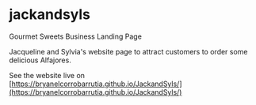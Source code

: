# jackandsyls
Gourmet Sweets Business Landing Page

Jacqueline and Sylvia's website page to attract customers to order some delicious 
Alfajores.

See the website live on [https://bryanelcorrobarrutia.github.io/JackandSyls/](https://bryanelcorrobarrutia.github.io/JackandSyls/)
